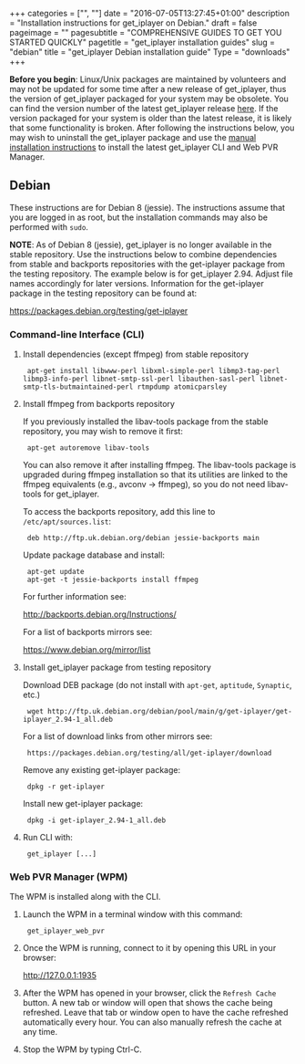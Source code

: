 +++
categories = ["", ""]
date = "2016-07-05T13:27:45+01:00"
description = "Installation instructions for get_iplayer on Debian."
draft = false
pageimage = ""
pagesubtitle = "COMPREHENSIVE GUIDES TO GET YOU STARTED QUICKLY"
pagetitle = "get_iplayer installation guides"
slug = "debian"
title = "get_iplayer Debian installation guide"
Type = "downloads"
+++

**Before you begin**: Linux/Unix packages are maintained by volunteers and may not be updated for some time after a new release of get_iplayer, thus the version of get_iplayer packaged for your system may be obsolete. You can find the version number of the latest get_iplayer release [here](https://github.com/get-iplayer/get_iplayer/releases). If the version packaged for your system is older than the latest release, it is likely that some functionality is broken. After following the instructions below, you may wish to uninstall the get_iplayer package and use the [manual installation instructions](/wiki/unix) to install the latest get_iplayer CLI and Web PVR Manager. 

## Debian

These instructions are for Debian 8 (jessie). The instructions assume that you are logged in as root, but the installation commands may also be performed with `sudo`.

**NOTE**: As of Debian 8 (jessie), get_iplayer is no longer available in the stable repository. Use the instructions below to combine dependencies from stable and backports repositories with the get-iplayer package from the testing repository. The example below is for get_iplayer 2.94.  Adjust file names accordingly for later versions. Information for the get-iplayer package in the testing repository can be found at:

https://packages.debian.org/testing/get-iplayer

### Command-line Interface (CLI)

1. Install dependencies (except ffmpeg) from stable repository

        apt-get install libwww-perl libxml-simple-perl libmp3-tag-perl libmp3-info-perl libnet-smtp-ssl-perl libauthen-sasl-perl libnet-smtp-tls-butmaintained-perl rtmpdump atomicparsley
 
2. Install ffmpeg from backports repository

    If you previously installed the libav-tools package from the stable repository, you may wish to remove it first:

        apt-get autoremove libav-tools

    You can also remove it after installing ffmpeg. The libav-tools package is upgraded during ffmpeg installation so that its utilities are linked to the ffmpeg equivalents (e.g., avconv -> ffmpeg), so you do not need libav-tools for get_iplayer.

    To access the backports repository, add this line to `/etc/apt/sources.list`:

        deb http://ftp.uk.debian.org/debian jessie-backports main

    Update package database and install:

        apt-get update
        apt-get -t jessie-backports install ffmpeg

    For further information see:

    http://backports.debian.org/Instructions/

    For a list of backports mirrors see:

    https://www.debian.org/mirror/list

3. Install get_iplayer package from testing repository

    Download DEB package (do not install with `apt-get`, `aptitude`, `Synaptic`, etc.)
        
        wget http://ftp.uk.debian.org/debian/pool/main/g/get-iplayer/get-iplayer_2.94-1_all.deb

    For a list of download links from other mirrors see:

        https://packages.debian.org/testing/all/get-iplayer/download

    Remove any existing get-iplayer package:

        dpkg -r get-iplayer
    
    Install new get-iplayer package:

        dpkg -i get-iplayer_2.94-1_all.deb

4. Run CLI with:

		get_iplayer [...]

### Web PVR Manager (WPM)

The WPM is installed along with the CLI.

1. Launch the WPM in a terminal window with this command:

        get_iplayer_web_pvr

2. Once the WPM is running, connect to it by opening this URL in your browser:

    <http://127.0.0.1:1935>

3. After the WPM has opened in your browser, click the `Refresh Cache` button.  A new tab or window will open that shows the cache being refreshed.  Leave that tab or window open to have the cache refreshed automatically every hour.  You can also manually refresh the cache at any time.

4. Stop the WPM by typing Ctrl-C.
